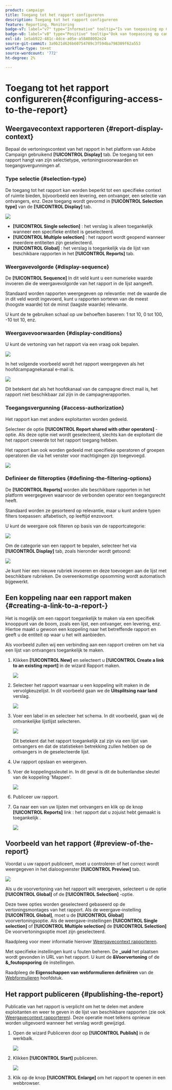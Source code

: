 ```yaml
---
product: campaign
title: Toegang tot het rapport configureren
description: Toegang tot het rapport configureren
feature: Reporting, Monitoring
badge-v7: label="v7" type="Informative" tooltip="Is van toepassing op Campaign Classic v7"
badge-v8: label="v8" type="Positive" tooltip="Ook van toepassing op campagne v8"
exl-id: 1e5ab922-481c-4dce-a05e-a58408002e24
source-git-commit: 3a9b21d626b60754789c3f594ba798309f62a553
workflow-type: tm+mt
source-wordcount: '772'
ht-degree: 2%

---
```


# Toegang tot het rapport configureren{#configuring-access-to-the-report}



## Weergavecontext rapporteren {#report-display-context}

Bepaal de vertoningscontext van het rapport in het platform van Adobe Campaign gebruikend **[!UICONTROL Display]** tab. De toegang tot een rapport hangt van zijn selectietype, vertoningsvoorwaarden en toegangsvergunningen af.

### Type selectie {#selection-type}

De toegang tot het rapport kan worden beperkt tot een specifieke context of ruimte bieden, bijvoorbeeld een levering, een ontvanger, een selectie van ontvangers, enz. Deze toegang wordt gevormd in **[!UICONTROL Selection type]** van de **[!UICONTROL Display]** tab.

![](assets/s_ncs_advuser_report_visibility_4.png)

* **[!UICONTROL Single selection]** : het verslag is alleen toegankelijk wanneer een specifieke entiteit is geselecteerd.
* **[!UICONTROL Multiple selection]** : het rapport wordt geopend wanneer meerdere entiteiten zijn geselecteerd.
* **[!UICONTROL Global]** : het verslag is toegankelijk via de lijst van beschikbare rapporten in het **[!UICONTROL Reports]** tab.

### Weergavevolgorde {#display-sequence}

De **[!UICONTROL Sequence]** In dit veld kunt u een numerieke waarde invoeren die de weergavevolgorde van het rapport in de lijst aangeeft.

Standaard worden rapporten weergegeven op relevantie: met de waarde die in dit veld wordt ingevoerd, kunt u rapporten sorteren van de meest (hoogste waarde) tot de minst (laagste waarde) relevante.

U kunt de te gebruiken schaal op uw behoeften baseren: 1 tot 10, 0 tot 100, -10 tot 10, enz.

### Weergavevoorwaarden {#display-conditions}

U kunt de vertoning van het rapport via een vraag ook bepalen.

![](assets/s_ncs_advuser_report_visibility_5.png)

In het volgende voorbeeld wordt het rapport weergegeven als het hoofdcampagnekanaal e-mail is.

![](assets/s_ncs_advuser_report_visibility_6.png)

Dit betekent dat als het hoofdkanaal van de campagne direct mail is, het rapport niet beschikbaar zal zijn in de campagnerapporten.

### Toegangsvergunning {#access-authorization}

Het rapport kan met andere exploitanten worden gedeeld.

Selecteer de optie **[!UICONTROL Report shared with other operators]** -optie. Als deze optie niet wordt geselecteerd, slechts kan de exploitant die het rapport creeerde tot het rapport toegang hebben.

Het rapport kan ook worden gedeeld met specifieke operatoren of groepen operatoren die via het venster voor machtigingen zijn toegevoegd.

![](assets/s_ncs_advuser_report_visibility_8.png)

### Definieer de filteropties {#defining-the-filtering-options}

De **[!UICONTROL Reports]** worden alle beschikbare rapporten in het platform weergegeven waarvoor de verbonden operator een toegangsrecht heeft.

Standaard worden ze gesorteerd op relevantie, maar u kunt andere typen filters toepassen: alfabetisch, op leeftijd enzovoort.

U kunt de weergave ook filteren op basis van de rapportcategorie:

![](assets/report_ovv_select_type.png)

Om de categorie van een rapport te bepalen, selecteer het via **[!UICONTROL Display]** tab, zoals hieronder wordt getoond:

![](assets/report_select_category.png)

Je kunt hier een nieuwe rubriek invoeren en deze toevoegen aan de lijst met beschikbare rubrieken. De overeenkomstige opsomming wordt automatisch bijgewerkt.

## Een koppeling naar een rapport maken {#creating-a-link-to-a-report-}

Het is mogelijk om een rapport toegankelijk te maken via een specifiek knooppunt van de boom, zoals een lijst, een ontvanger, een levering, enz. Hiertoe maakt u gewoon een koppeling naar het betreffende rapport en geeft u de entiteit op waar u het wilt aanbieden.

Als voorbeeld zullen wij een verbinding aan een rapport creëren om het via een lijst van ontvangers toegankelijk te maken.

1. Klikken **[!UICONTROL New]** en selecteert u **[!UICONTROL Create a link to an existing report]** in de wizard Rapport maken.

   ![](assets/s_ncs_advuser_report_wizard_link_01.png)

1. Selecteer het rapport waarnaar u een koppeling wilt maken in de vervolgkeuzelijst. In dit voorbeeld gaan we de **Uitsplitsing naar land** verslag.

   ![](assets/s_ncs_advuser_report_wizard_link_02.png)

1. Voer een label in en selecteer het schema. In dit voorbeeld, gaan wij de ontvankelijke lijstlijst selecteren.

   ![](assets/s_ncs_advuser_report_wizard_link_03.png)

   Dit betekent dat het rapport toegankelijk zal zijn via een lijst van ontvangers en dat de statistieken betrekking zullen hebben op de ontvangers in de geselecteerde lijst.

1. Uw rapport opslaan en weergeven.
1. Voer de koppelingssleutel in. In dit geval is dit de buitenlandse sleutel van de koppeling &#39;Mappen&#39;.

   ![](assets/s_ncs_advuser_report_wizard_link_04.png)

1. Publiceer uw rapport.
1. Ga naar een van uw lijsten met ontvangers en klik op de knop **[!UICONTROL Reports]** link : het rapport dat u zojuist hebt gemaakt is toegankelijk .

   ![](assets/s_ncs_advuser_report_wizard_link_05.png)

## Voorbeeld van het rapport {#preview-of-the-report}

Voordat u uw rapport publiceert, moet u controleren of het correct wordt weergegeven in het dialoogvenster **[!UICONTROL Preview]** tab.

![](assets/s_ncs_advuser_report_preview_01.png)

Als u de voorvertoning van het rapport wilt weergeven, selecteert u de optie **[!UICONTROL Global]** of de **[!UICONTROL Selection]** -optie.

Deze twee opties worden geselecteerd gebaseerd op de vertoningsmontages van het rapport. Als de weergave-instelling **[!UICONTROL Global]**, moet u de **[!UICONTROL Global]** voorvertoningsoptie. Als de weergave-instellingen **[!UICONTROL Single selection]** of **[!UICONTROL Multiple selection]** de **[!UICONTROL Selection]** De voorvertoningsoptie moet zijn geselecteerd.

Raadpleeg voor meer informatie hierover [Weergavecontext rapporteren](#report-display-context).

Met specifieke instellingen kunt u fouten beheren. De **_uuid** het plaatsen wordt gevonden in URL van het rapport. U kunt de **&amp;Voorvertoning** of de **&amp;_foutopsporing** de instellingen.

Raadpleeg de **Eigenschappen van webformulieren definiëren** van de [Webformulieren](../../web/using/about-web-forms.md) hoofdstuk.

## Het rapport publiceren {#publishing-the-report}

Publicatie van het rapport is verplicht om het te delen met andere exploitanten en weer te geven in de lijst van beschikbare rapporten (zie ook [Weergavecontext rapporteren](#report-display-context)). Deze operatie moet telkens opnieuw worden uitgevoerd wanneer het verslag wordt gewijzigd.

1. Open de wizard Publiceren door op **[!UICONTROL Publish]** in de werkbalk.

   ![](assets/s_ncs_advuser_report_publish_01.png)

1. Klikken **[!UICONTROL Start]** publiceren.

   ![](assets/s_ncs_advuser_report_publish_02.png)

1. Klik op de knop **[!UICONTROL Enlarge]** om het rapport te openen in een webbrowser.
